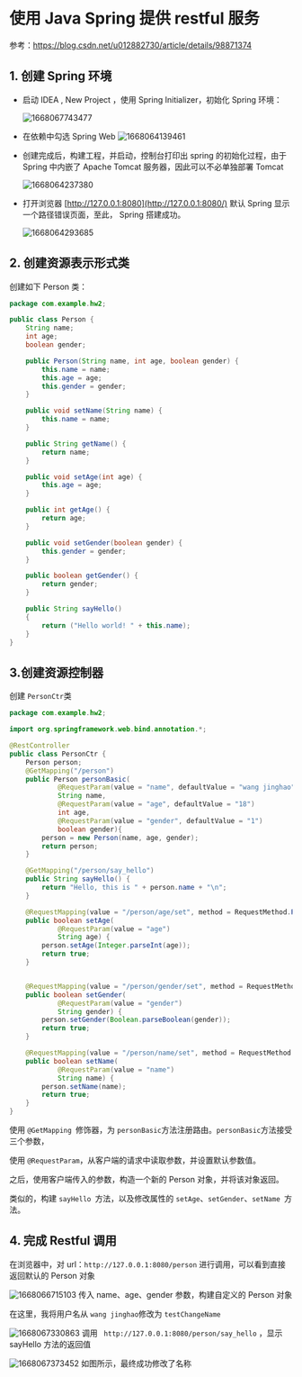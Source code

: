 # 使用 Java Spring 提供 restful 服务

参考：https://blog.csdn.net/u012882730/article/details/98871374

## 1. 创建 Spring 环境

* 启动 IDEA , New Project ，使用 Spring Initializer，初始化 Spring 环境：

  ![1668067743477](image/homework2/1668067743477.png)
* 在依赖中勾选 Spring Web
  ![1668064139461](image/homework2/1668064139461.png)
* 创建完成后，构建工程，并启动，控制台打印出 spring 的初始化过程，由于 Spring 中内嵌了 Apache Tomcat 服务器，因此可以不必单独部署 Tomcat

  ![1668064237380](image/homework2/1668064237380.png)
* 打开浏览器 [http://127.0.0.1:8080](http://127.0.0.1:8080/) 默认 Spring 显示一个路径错误页面，至此， Spring 搭建成功。

  ![1668064293685](image/homework2/1668064293685.png)

## 2. 创建资源表示形式类

创建如下 Person 类：

```java
package com.example.hw2;

public class Person {
    String name;
    int age;
    boolean gender;

    public Person(String name, int age, boolean gender) {
        this.name = name;
        this.age = age;
        this.gender = gender;
    }

    public void setName(String name) {
        this.name = name;
    }

    public String getName() {
        return name;
    }

    public void setAge(int age) {
        this.age = age;
    }

    public int getAge() {
        return age;
    }

    public void setGender(boolean gender) {
        this.gender = gender;
    }

    public boolean getGender() {
        return gender;
    }

    public String sayHello()
    {
        return ("Hello world! " + this.name);
    }
}
```

## 3.创建资源控制器

创建 `PersonCtr`类

```java
package com.example.hw2;

import org.springframework.web.bind.annotation.*;

@RestController
public class PersonCtr {
    Person person;
    @GetMapping("/person")
    public Person personBasic(
            @RequestParam(value = "name", defaultValue = "wang jinghao")
            String name,
            @RequestParam(value = "age", defaultValue = "18")
            int age,
            @RequestParam(value = "gender", defaultValue = "1")
            boolean gender){
        person = new Person(name, age, gender);
        return person;
    }

    @GetMapping("/person/say_hello")
    public String sayHello() {
        return "Hello, this is " + person.name + "\n";
    }

    @RequestMapping(value = "/person/age/set", method = RequestMethod.POST)
    public boolean setAge(
            @RequestParam(value = "age")
            String age) {
        person.setAge(Integer.parseInt(age));
        return true;
    }


    @RequestMapping(value = "/person/gender/set", method = RequestMethod.POST)
    public boolean setGender(
            @RequestParam(value = "gender")
            String gender) {
        person.setGender(Boolean.parseBoolean(gender));
        return true;
    }

    @RequestMapping(value = "/person/name/set", method = RequestMethod.POST)
    public boolean setName(
            @RequestParam(value = "name")
            String name) {
        person.setName(name);
        return true;
    }
}


```

使用 `@GetMapping `修饰器，为 `personBasic`方法注册路由。`personBasic`方法接受三个参数，

使用 `@RequestParam`，从客户端的请求中读取参数，并设置默认参数值。

之后，使用客户端传入的参数，构造一个新的 Person 对象，并将该对象返回。

类似的，构建 `sayHello `方法，以及修改属性的 `setAge`、`setGender`、`setName `方法。

## 4. 完成 Restful 调用

在浏览器中，对 url：`http://127.0.0.1:8080/person` 进行调用，可以看到直接返回默认的 Person 对象

![1668066715103](image/homework2/1668066715103.png)
传入 name、age、gender 参数，构建自定义的 Person 对象

在这里，我将用户名从 `wang jinghao`修改为 `testChangeName`

![1668067330863](image/homework2/1668067330863.png)
调用 ` http://127.0.0.1:8080/person/say_hello` ，显示 sayHello 方法的返回值

![1668067373452](image/homework2/1668067373452.png)
如图所示，最终成功修改了名称

